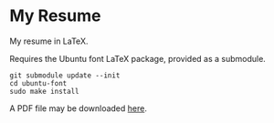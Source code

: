 My Resume
=========

My resume in LaTeX.

Requires the Ubuntu font LaTeX package, provided as a submodule.

```
git submodule update --init
cd ubuntu-font
sudo make install
```

A PDF file may be downloaded [here](https://github.com/Niichan/resume/raw/master/resume.pdf).

